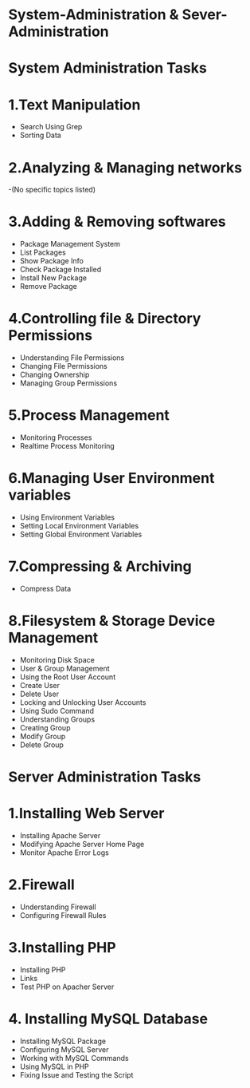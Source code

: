 # System-Administration & Sever-Administration

# System Administration Tasks 
# 1.Text Manipulation
  - Search Using Grep
  - Sorting Data
# 2.Analyzing & Managing networks 
  -(No specific topics listed)
# 3.Adding & Removing softwares
  - Package Management System
  - List Packages
  - Show Package Info
  - Check Package Installed
  - Install New Package
  - Remove Package
# 4.Controlling file & Directory Permissions 
  - Understanding File Permissions
  - Changing File Permissions
  - Changing Ownership
  - Managing Group Permissions
# 5.Process Management 
  - Monitoring Processes
  - Realtime Process Monitoring
# 6.Managing User Environment variables
  - Using Environment Variables
  - Setting Local Environment Variables
  - Setting Global Environment Variables
# 7.Compressing & Archiving 
  - Compress Data
# 8.Filesystem & Storage Device Management 
  - Monitoring Disk Space
  - User & Group Management
  - Using the Root User Account
  - Create User
  - Delete User
  - Locking and Unlocking User Accounts
  - Using Sudo Command
  - Understanding Groups
  - Creating Group
  - Modify Group
  - Delete Group
# Server Administration Tasks

# 1.Installing Web Server 
  - Installing Apache Server
  - Modifying Apache Server Home Page
  - Monitor Apache Error Logs
# 2.Firewall
  - Understanding Firewall
  - Configuring Firewall Rules
# 3.Installing PHP 
  -  Installing PHP
  -  Links
  -  Test PHP on Apacher Server
# 4. Installing MySQL Database
  - Installing MySQL Package
  - Configuring MySQL Server
  - Working with MySQL Commands
  - Using MySQL in PHP
  - Fixing Issue and Testing the Script
